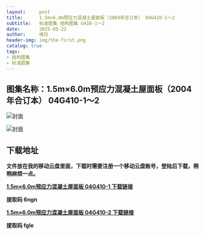 ```yaml
---
layout:     post
title:      1.5m×6.0m预应力混凝土屋面板（2004年合订本） 04G410-1～2
subtitle:   标准图集 结构图集 G410-1～2
date:       2025-05-22
author:     峰兄
header-img: img/the-first.png
catalog: true
tags:
- 结构图集
- 标准图集
---
```

## 图集名称：1.5m×6.0m预应力混凝土屋面板（2004年合订本） 04G410-1～2
![封面](https://pic1.imgdb.cn/item/682e742158cb8da5c8038312.jpg)

![封面](https://pic1.imgdb.cn/item/682e742158cb8da5c803830d.jpg)

## 下载地址 ##
**文件放在我的移动云盘里面，下载时需要注册一个移动云盘账号，登陆后下载，稍稍麻烦一点。**  
  
[**1.5m×6.0m预应力混凝土屋面板 04G410-1 下载链接**](https://caiyun.139.com/w/i/2nc6q8zRgSTr5)


**提取码 6ngn**

[**1.5m×6.0m预应力混凝土屋面板 04G410-2 下载链接**](https://caiyun.139.com/w/i/2nc6rpFrYuuce)

**提取码 fgle**

